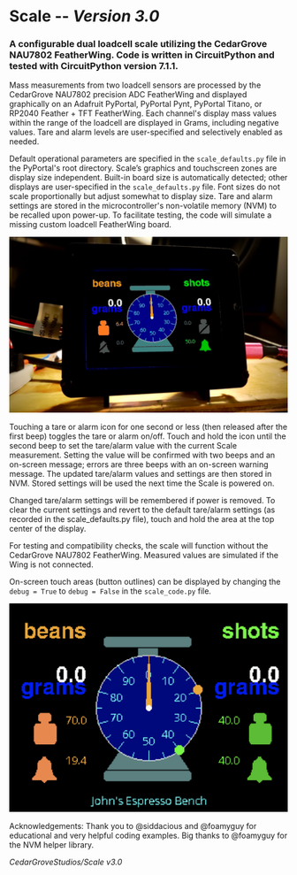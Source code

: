 # Scale -- _Version 3.0_

### A configurable dual loadcell scale utilizing the CedarGrove NAU7802 FeatherWing. Code is written in CircuitPython and tested with CircuitPython version 7.1.1.

Mass measurements from two loadcell sensors are processed by the CedarGrove NAU7802 precision ADC FeatherWing and displayed graphically on an Adafruit PyPortal, PyPortal Pynt, PyPortal Titano, or RP2040 Feather + TFT FeatherWing. Each channel's display mass values within the range of the loadcell are displayed in Grams, including negative values. Tare and alarm levels are user-specified and selectively enabled as needed.

Default operational parameters are specified in the `scale_defaults.py` file in the PyPortal's root directory. Scale’s graphics and touchscreen zones are display size independent. Built-in board size is automatically detected; other displays are user-specified in the `scale_defaults.py` file. Font sizes do not scale proportionally but adjust somewhat to display size. Tare and alarm settings are stored in the microcontroller's non-volatile memory (NVM) to be recalled upon power-up. To facilitate testing, the code will simulate a missing custom loadcell FeatherWing board.

![Pyportal Scale](https://github.com/CedarGroveStudios/Scale/blob/main/photos_and_graphics/pyportal_v20_social.png)

Touching a tare or alarm icon for one second or less (then released after the first beep) toggles the tare or alarm on/off. Touch and hold the icon until the second beep to set the tare/alarm value with the current Scale measurement. Setting the value will be confirmed with two beeps and an on-screen message; errors are three beeps with an on-screen warning message. The updated tare/alarm values and settings are then stored in NVM. Stored settings will be used the next time the Scale is powered on.

Changed tare/alarm settings will be remembered if power is removed. To clear the current settings and revert to the default tare/alarm settings (as recorded in the scale_defaults.py file), touch and hold the area at the top center of the display.

For testing and compatibility checks, the scale will function without the CedarGrove NAU7802 FeatherWing. Measured values are simulated if the Wing is not connected.

On-screen touch areas (button outlines) can be displayed by changing the `debug = True` to `debug = False` in the `scale_code.py` file.

![Pyportal Scale Screenshot](https://github.com/CedarGroveStudios/Scale/blob/main/photos_and_graphics/johns_scale.png)

Acknowledgements: Thank you to @siddacious and @foamyguy for educational and very helpful coding examples. Big thanks to @foamyguy for the NVM helper library.

_CedarGroveStudios/Scale v3.0_

